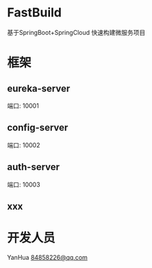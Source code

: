 # FastBuild
基于SpringBoot+SpringCloud 快速构建微服务项目

# 框架
## eureka-server 
端口: 10001

## config-server
端口: 10002

## auth-server 
端口: 10003

## xxx

# 开发人员
YanHua 84858226@qq.com